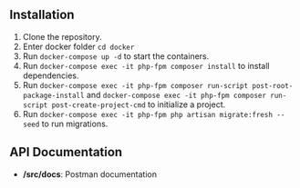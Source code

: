 ## Installation

1. Clone the repository.
2. Enter docker folder `cd docker`
3. Run `docker-compose up -d` to start the containers.
4. Run `docker-compose exec -it php-fpm composer install` to install dependencies.
5. Run `docker-compose exec -it php-fpm composer run-script post-root-package-install` and `docker-compose exec -it php-fpm composer run-script post-create-project-cmd` to initialize a project.
6. Run `docker-compose exec -it php-fpm php artisan migrate:fresh --seed` to run migrations.

## API Documentation

- **/src/docs**: Postman documentation